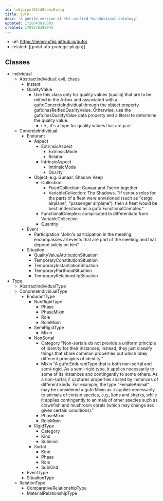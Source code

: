 ```yaml
---
id: lx6jqrpml82rd0epni0ixoq
title: gUFO
desc: 'a gentle version of the unified foundational ontology'
updated: 1720643918303
created: 1709238399943
---
```


- url: https://nemo-ufes.github.io/gufo/
- related: [[prdct.ufo-protege-plugin]]

## Classes

- Individual
  - AbstractIndividual: evil, chaos
    - Instant
    - QualityValue 
      - Use this class only for quality values (qualia) that are to be reified in the A-box and associated with a gufo:ConcreteIndividual through the object property gufo:hasReifiedQualityValue. Otherwise, use the gufo:hasQualityValue data property and a literal to determine the quality value.
        - i.e., it's a type for quality values that are part
  - ConcreteIndividual
    - Endurant
      - Aspect
        - ExtrinsicAspect
          - ExtrinsicMode
          - Relator
        - IntrinsicAspect
          - IntrinsicMode
          - Quality
      - Object: e.g. Gunaar, Shadow Keep
        - Collection: 
          - FixedCollection: Gunaar and Tserro together
          - VariableCollection: The Shadows. "If various roles for the parts of a fleet were envisioned (such as "cargo airplane", "passenger airplane"), then a fleet would be best understood as a gufo:FunctionalComplex."
        - FunctionalComplex: complicated to differentiate from VariableCollection
        - Quantity
    - Event
      - Participation "John's participation in the meeting encompasses all events that are part of the meeting and that depend solely on him"
    - Situation
      - QualityValueAttributionSituation
      - TemporaryConstitutionSituation
      - TemporaryInstantiationSituation
      - TemporaryParthoodSituation
      - TemporaryRelationshipSituation
- Type
  - AbstractIndividualType
  - ConcreteIndividualType
    - EndurantType
      - NonRigidType
        - Phase
        - PhaseMixin
        - Role
        - RoleMixin
      - SemiRigidType
        - Mixin
      - NonSortal
        - Category "Non-sortals do not provide a uniform principle of identity for their instances; instead, they just classify things that share common properties but which obey different principles of identity."
        - Mixin "A gufo:EndurantType that is both non-sortal and semi-rigid. As a semi-rigid type, it applies necessarily to some of its instances and contingently to some others. As a non-sortal, it captures properties shared by instances of different kinds. For example, the type "FemaleAnimal" may be considered a gufo:Mixin as it applies necessarily to animals of certain species, e.g., lions and sharks, while it applies contingently to animals of other species such as clownfish and mushroom corals (which may change sex given certain conditions)."
        - PhaseMixin
        - RoleMixin
      - RigidType
        - Category
        - Kind
        - Subkind
      - Sortal
        - Kind
        - Phase
        - Role
        - SubKind
    - EventType
    - SituationType
  - RelationType
    - ComparativeRelationshipType
    - MaterialRelationshipType
